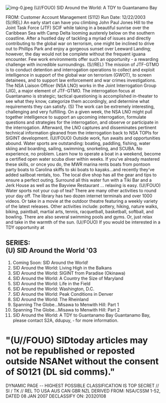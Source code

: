 ![img-0.jpeg](img-0.jpeg)
(U//FOUO) SID Around the World: A TDY to Guantanamo Bay

FROM:
Customer Account Management (S112)
Run Date: 12/22/2003
(S//REL) An early start can have you climbing John Paul Jones Hill to the Joint Task Force (JTF) SCIF while taking in a beautiful sunrise over the Caribbean Sea with Camp Delta looming austerely below on the southern coastline. After a hustled day of tackling a myriad of issues and directly contributing to the global war on terrorism, one might be inclined to drive out to Phillips Park and enjoy a gorgeous sunset over Leeward Landing; however, the day would not be complete without the frequent iguana encounter. Few work environments offer such an opportunity - a rewarding challenge with incredible surroundings.
(S//REL) The mission of JTF-GTMO is to conduct detention and interrogation operations to collect and exploit intelligence in support of the global war on terrorism (GWOT), to screen detainees, and to support law enforcement and war crimes investigations. The NSA Liaison Officer (NSA LNO) works in the Joint Interrogation Group (JIG), a major element of JTF-GTMO. The interrogation focus at Guantanamo is strategic; tactical questioning is accomplished in-theater to see what they know, categorize them accordingly, and determine what requirements they can satisfy.
(S) The work can be extremely interesting, challenging and very fulfilling. On a given week, the NSA LNO might pull together intelligence to support an upcoming interrogation, formulate questions and strategies for the interrogation, and observe or participate in the interrogation. Afterward, the LNO captures and disseminates pertinent technical information gleaned from the interrogation back to NSA TOPIs for SIGINT development.
(U//FOUO) Outside work, fun awaits and opportunities abound. Water sports are outstanding: boating, paddling, fishing, water skiing and boarding, sailing, swimming, snorkeling, and SCUBA. No experience, no problem. Learn how to operate a boat in a weekend, become a certified open water scuba diver within weeks. If you've already mastered these skills, or once you do, the MWR marina rents boats from pontoon party boats to Carolina skiffs to ski boats to kayaks...and recently they've added sailboat rentals, too. The local dive shop has all the gear and tips to ensure a perfect outing. Surround all this water fun with a Tiki Bar and a Jerk House as well as the Bayview Restaurant ... relaxing is easy.
(U//FOUO) Water sports not your cup of tea? There are many other activities to round your day off. The library has two dozen internet terminals and over 1000 videos. Or take in a movie at the outdoor theatre featuring a weekly variety of the latest releases. Other activities include: pottery, hiking, nature walks, biking, paintball, martial arts, tennis, racquetball, basketball, softball, and bowling. There are also several swimming pools and gyms. Or, just relax and take in the warmth of the sun.
(U//FOUO) If you would be interested in a TDY opportunity at

## SERIES: <br> (U) SID Around the World '03

1. Coming Soon: SID Around the World!
2. SID Around the World: Living High in the Balkans
3. SID Around the World: SIGINT from Paradise (Okinawa)
4. SID Around the World: A Country the Size of Maryland
5. SID Around the World: Life in the Field
6. SID Around the World: Washington, D.C.
7. SID Around the World: Peak Conditions in Denver
8. SID Around the World: The Rheinland
9. Spanning The Globe...Misawa to Menwith Hill: Part 1
10. Spanning The Globe...Misawa to Menwith Hill: Part 2
11. SID Around the World: A TDY to Guantanamo Bay
Guantanamo Bay, please contact
S2A, ddupuy, $\square$ for more information.

# "(U//FOUO) SIDtoday articles may not be republished or reposted outside NSANet without the consent of S0121 (DL sid comms)." 

DYNAMIC PAGE -- HIGHEST POSSIBLE CLASSIFICATION IS TOP SECRET // SI / TK // REL TO USA AUS CAN GBR NZL DERIVED FROM: NSA/CSSM 1-52, DATED 08 JAN 2007 DECLASSIFY ON: 20320108
